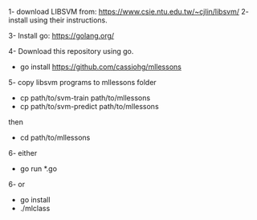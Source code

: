 1- download LIBSVM from: https://www.csie.ntu.edu.tw/~cjlin/libsvm/
2- install using their instructions.

3- Install go: https://golang.org/

4- Download this repository using go.
* go install https://github.com/cassiohg/mllessons

5- copy libsvm programs to mllessons folder
* cp path/to/svm-train path/to/mllessons
* cp path/to/svm-predict path/to/mllessons

then
* cd path/to/mllessons

6- either
* go run *.go

6- or
* go install
* ./mlclass
